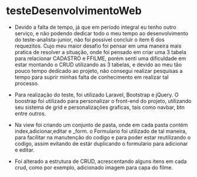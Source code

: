 # testeDesenvolvimentoWeb
- Devido a falta de tempo, já que em período integral eu tenho outro serviço, e não podendo dedicar todo o meu tempo ao desenvolvimento do teste-analista-junior, não foi possivel concluir o item 6 dos requezitos. Cujo meu maior desafio foi pensar em uma maneira mais pratica de resolver a situação, onde foi pensado em criar uma 3 tabela para relacionar CADASTRO e  FFILME, porém senti uma dificuldade em estar montando o CRUD utilizando as 3 tabelas, e devido ao meu tão pouco tempo dedicado ao projeto, não consegui realizar pesquisas a tempo para suprir minhas falta de conhecimento em realizar tal processo.

- Para realização do teste, foi utilizado Laravel, Bootstrap e jQuery. O boostrap foi utilizado para personalizar o front-end do projeto, utilizando seu sistema de grid e personalizações graficas, tais como navbar, btn entre outros.

- Na view foi criando um conjunto de pasta, onde em cada pasta contém index,adicionar,editar e _form. o Formulario foi utilizado de tal maneira, para facilitar na manutenção do codigo e para poder estar reutilizando o codigo, assim evitando de estár duplicando o formulario para adicionar e editar.

- Foi alterado a estrutura de CRUD, acrescentando alguns itens em cada crud, como por exemplo, adicionado imagem para capa do filme.

